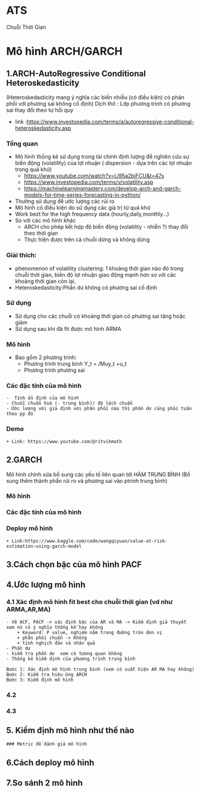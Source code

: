 # ATS
Chuỗi Thời Gian 

# Mô hình ARCH/GARCH

## 1.ARCH-AutoRegressive Conditional Heteroskedasticity 
(Heteroskedasticity mang ý nghĩa các biến nhiễu (có điều kiện) có phân phối với phương sai không cố định)
Dịch thô : Lớp phương trình có phương sai thay đổi theo tự hồi quy
- link :https://www.investopedia.com/terms/a/autoregressive-conditional-heteroskedasticity.asp

### Tổng quan
- Mô hình thống kê sử dụng trong tài chính định lượng để nghiên cứu sự biến động (volatility) của lợi nhuận ( dispersion - dựa trên các lợi nhuận trong quá khứ)
    + https://www.youtube.com/watch?v=Li95a2biFCU&t=47s
    + https://www.investopedia.com/terms/v/volatility.asp
    + https://machinelearningmastery.com/develop-arch-and-garch-models-for-time-series-forecasting-in-python/
- Thường sử dụng để ước lượng các rủi ro 
- Mô hình có điều kiện do sử dụng  các giá trị từ quá khứ
- Work bezt for the high frequency data (hourly,daily,monthly...)
- So với các mô hình khác 
    + ARCH cho phép kết hợp độ biến động (volatility - nhiễn ?) thay đổi theo thời gian 
    + Thực hiện được trên cả chuỗi dừng và không dừng 
### Giải thích:
- phenomenon of volatility clustering: 1 khoảng thời gian nào đó trong chuỗi thời gian, biên độ lợi nhuận giao động mạnh hơn so với các khoảng thời gian còn lại,
- Heteroskedasticity:Phần dư không có phương sai cố định

### Sử dụng 
- Sử dụng cho các chuỗi có khoảng thời gian có phương sai tăng hoặc giảm 
- Sử dụng sau khi đã fit được mô hình ARMA 

### Mô hình
- Bao gồm 2 phương trình:
    + Phương trình trung bình Y_t = /Muy_t +u_t
    + Phương trình phương sai 

### Các đặc tính của mô hình
    -  Tính ổn định của mô hình 
    - Chuỗi chuẩn hoá (- trung bình)/ độ lệch chuẩn 
    - Ước lượng với giả định với phân phối nào thì phần dư cũng phải tuân theo pp đó
### Demo 
    + Link: https://www.youtube.com/@ritvikmath


## 2.GARCH 
Mô hình chỉnh sửa bổ sung các yếu tố liên quan tới HÀM TRUNG BÌNH (Bổ sung thêm thành phần rủi ro và phương sai vào ptrinh trung bình)

### Mô hình

### Các đặc tính của mô hình

### Deploy mô hình
    + Link:https://www.kaggle.com/code/wangqiyuan/value-at-risk-estimation-using-garch-model


## 3.Cách chọn bậc của mô hình PACF

## 4.Ước lượng mô hình

### 4.1 Xác định mô hình fit best cho chuỗi thời gian (vd như ARMA,AR,MA)
    - Vẽ ACF, PACF -> xác định bậc của AR và MA -> Kiểm định giả thuyết xem nó có ý nghĩa thống kế hay không
        + Keyword: P value, nghiệm nằm trong đường tròn đơn vị 
        + phân phối chuẩn -> Không
        + tính nghịch đảo và nhân quả 
    - Phần dư
    - kiểm tra phần dư  xem có tương quan không 
    - Thống kê kiểm định của phương trình trung bình

    Bước 1: Xác định mô hình trung bình (xem có suất hiện AR MA hay không)
    Bước 2: Kiểm tra hiệu ứng ARCH 
    Bước 3: Kiểm định mô hình


### 4.2

### 4.3


## 5. Kiểm định mô hình như thế nào 
    ### Metric để đánh giá mô hình 

## 6.Cách deploy mô hình 

## 7.So sánh 2 mô hình 
